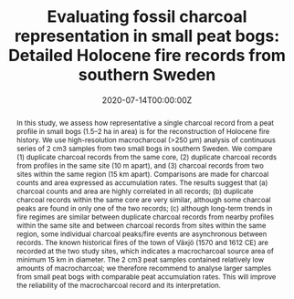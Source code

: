 ---
abstract: In this study, we assess how representative a single charcoal record from a peat profile in small bogs (1.5–2 ha in area) is for the reconstruction of Holocene fire history. We use high-resolution macrocharcoal (>250 μm) analysis of continuous series of 2 cm3 samples from two small bogs in southern Sweden. We compare (1) duplicate charcoal records from the same core, (2) duplicate charcoal records from profiles in the same site (10 m apart), and (3) charcoal records from two sites within the same region (15 km apart). Comparisons are made for charcoal counts and area expressed as accumulation rates. The results suggest that (a) charcoal counts and area are highly correlated in all records; (b) duplicate charcoal records within the same core are very similar, although some charcoal peaks are found in only one of the two records; (c) although long-term trends in fire regimes are similar between duplicate charcoal records from nearby profiles within the same site and between charcoal records from sites within the same region, some individual charcoal peaks/fire events are asynchronous between records. The known historical fires of the town of Växjö (1570 and 1612 CE) are recorded at the two study sites, which indicates a macrocharcoal source area of minimum 15 km in diameter. The 2 cm3 peat samples contained relatively low amounts of macrocharcoal; we therefore recommend to analyse larger samples from small peat bogs with comparable peat accumulation rates. This will improve the reliability of the macrocharcoal record and its interpretation.
authors:
- Quai.Yu Cui
- Marie-José Gaillard
- Boris Vannière
- Daniele Colombaroli
- Geoffrey Lemdahl
- Fredrik Olsson
- admin
- Yan Zhao
date: "2020-07-14T00:00:00Z"
doi: "https://doi.org/10.1177/0959683620941069"
publication: "*The Holocene*"
publication_types:
- "2"
summary: "In this study, we assess how representative a single charcoal record from a peat profile in small bogs (1.5–2 ha in area) is for the reconstruction of Holocene fire history." 

tags:
- Research Papers
- Time Series Analysis
- Dynamic Time Warping

title: 'Evaluating fossil charcoal representation in small peat bogs: Detailed Holocene fire records from southern Sweden'
url_pdf: https://www.dropbox.com/s/fyhcou9trj060yq/2020_The_Holocene.pdf?dl=1
---